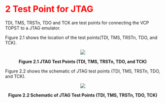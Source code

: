 <h1 style="color:red">
  2 Test Point for JTAG
</h1>


TDI, TMS, TRSTn, TDO and TCK are test points for connecting the VCP TOPST to a JTAG emulator.  

Figure 2.1 shows the location of the test points(TDI, TMS, TRSTn, TDO, and TCK).
<p align="center"><img src="https://github.com/Topst-Dev/Documentation/assets/161264431/6467e48b-76d0-4ba8-b3f6-65b1deccdf20"></p>
<p align="center"><strong>Figure 2.1 JTAG Test Points (TDI, TMS, TRSTn, TDO, and TCK)</strong></p>


Figure 2.2 shows the schematic of JTAG test points (TDI, TMS, TRSTn, TDO, and TCK).  
<p align="center"><img src="https://github.com/Topst-Dev/Documentation/assets/161264431/813bc3e5-bed5-47b6-937f-dc1c94705478"></p>
<p align="center"><strong>Figure 2.2 Schematic of JTAG Test Points (TDI, TMS, TRSTn, TDO, TCK)</strong></p>
